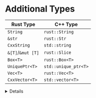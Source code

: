 # Additional Types

| Rust Type         | C++ Type             |
|-------------------|----------------------|
| `String`          | `rust::String`       |
| `&str`            | `rust::Str`          |
| `CxxString`       | `std::string`        |
| `&[T]`/`&mut [T]` | `rust::Slice`        |
| `Box<T>`          | `rust::Box<T>`       |
| `UniquePtr<T>`    | `std::unique_ptr<T>` |
| `Vec<T>`          | `rust::Vec<T>`       |
| `CxxVector<T>`    | `std::vector<T>`     |

<details>

* These types can be used in the fields of shared structs and the arguments and
  returns of extern functions.
* Note that Rust's `String` does not map directly to `std::string`. There are a
  few reasons for this:
  * `std::string` does not uphold the UTF-8 invariant that `String` requires.
  * The two types have different layouts in memory and so can't be passed
    directly between languages.
  * `std::string` requires move constructors that don't match Rust's move
    semantics, so a `std::string` can't be passed by value to Rust.

</details>
